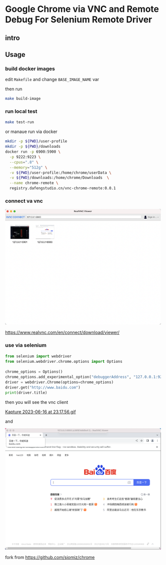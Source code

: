# Google Chrome via VNC and Remote Debug For Selenium Remote Driver

## intro



## Usage

### build docker images

edit `Makefile` and change `BASE_IMAGE_NAME` var 

then run

```bash
make build-image
```

### run local test

```bash
make test-run
```

or manaue run via docker

```bash
mkdir -p ${PWD}/user-profile
mkdir -p ${PWD}/downloads
docker run -p 6900:5900 \
  -p 9222:9223 \
  --cpus=".8" \
  --memory="512g" \
  -v ${PWD}/user-profile:/home/chrome/userData \
  -v ${PWD}/downloads:/home/chrome/Downloads  \
  --name chrome-remote \
  registry.dafengstudio.cn/vnc-chrome-remote:0.0.1
```

### connect va vnc

![img_1.png](img_1.png)

https://www.realvnc.com/en/connect/download/viewer/

### use via selenium



```python
from selenium import webdriver  
from selenium.webdriver.chrome.options import Options  
  
chrome_options = Options()  
chrome_options.add_experimental_option("debuggerAddress", "127.0.0.1:9223")  
driver = webdriver.Chrome(options=chrome_options)  
driver.get("http://www.baidu.com")
print(driver.title)
```

then you will see the vnc client 

[Kapture 2023-06-16 at 23.17.56.gif](Kapture%202023-06-16%20at%2023.17.56.gif)

and 

![img.png](img.png)




fork from https://github.com/siomiz/chrome